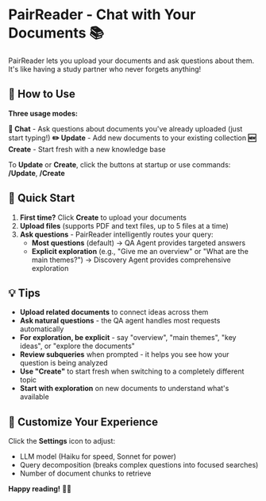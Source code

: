 # PairReader - Chat with Your Documents 📚

PairReader lets you upload your documents and ask questions about them. It's like having a study partner who never forgets anything!

## 🎯 How to Use

**Three usage modes:**

**📖 Chat** - Ask questions about documents you've already uploaded (just start typing!)
**✏️ Update** - Add new documents to your existing collection
**🆕 Create** - Start fresh with a new knowledge base

To **Update** or **Create**, click the buttons at startup or use commands: **/Update**, **/Create**

## 🚀 Quick Start

1. **First time?** Click **Create** to upload your documents
2. **Upload files** (supports PDF and text files, up to 5 files at a time)
3. **Ask questions** - PairReader intelligently routes your query:
   - **Most questions** (default) → QA Agent provides targeted answers
   - **Explicit exploration** (e.g., "Give me an overview" or "What are the main themes?") → Discovery Agent provides comprehensive exploration

## 💡 Tips

- **Upload related documents** to connect ideas across them
- **Ask natural questions** - the QA agent handles most requests automatically
- **For exploration, be explicit** - say "overview", "main themes", "key ideas", or "explore the documents"
- **Review subqueries** when prompted - it helps you see how your question is being analyzed
- **Use "Create"** to start fresh when switching to a completely different topic
- **Start with exploration** on new documents to understand what's available

## 🎨 Customize Your Experience

Click the **Settings** icon to adjust:
- LLM model (Haiku for speed, Sonnet for power)
- Query decomposition (breaks complex questions into focused searches)
- Number of document chunks to retrieve

**Happy reading!** 📖✨
